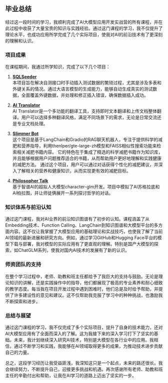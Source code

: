 ## 毕业总结

经过这一段时间的学习，我顺利完成了AI大模型应用开发实战营的所有课程，并在此过程中收获了大量宝贵的知识与实践经验。通过这门课程的学习，我不仅提升了理论水平，也成功应用所学完成了几个实际项目，使我对AI的前沿技术有了更深刻的理解和认识。

### 项目成果

在课程期间，我通过所学知识，完成了以下几个项目：

1. [**SQLSeeder**](https://github.com/Blackoutta/sqlseeder)  
本项目旨在解决自测接口时手动插入测试数据的繁琐过程，尤其是涉及多表和外键关系的情况。通过大语言模型的生成能力，能够自动生成真实的测试数据，全面覆盖外键数据，并处理和修正插入错误，确保数据插入成功。
   
   
2. [**AI Translator**](https://github.com/Blackoutta/ai-translator)  
AI Translator是一个多功能的翻译工具，支持即时文本翻译和上传文档整体翻译。用户可以选择多种翻译风格，满足不同场景下的需求，无论是日常交流还是专业文档处理。

3. [**Slimmer Bot**](https://github.com/Blackoutta/slimmer_bot)  
这个项目是基于LangChain和Gradio的RAG聊天机器人，专注于提供科学的减肥和营养指导，利用thenlper/gte-large-zh模型和FAISS相似性搜索功能来检索相关减肥书籍内容。
它的特色在于集成了精选的科学减肥书籍作为知识库，并且能够根据用户问题推荐适合的书籍，从而帮助用户更好地理解和实践健康的减肥方法。
通过这个项目，用户可以通过对话获得个性化的减肥建议，并深入了解相关的营养和健康知识，从而实现更有效的减肥目标。

4. [**Philosopher Talk**](https://github.com/Blackoutta/philosopher_talk)  
基于智谱AI的超拟人大模型character-glm开发。项目中模拟了AI苏格拉底和AI柏拉图，并让师徒俩展开一系列探讨哲学的对话。

### 知识体系与前沿认知

通过这门课程，我对AI业界的前沿知识图谱有了初步的认知。课程涵盖了从Embedding技术、Function Calling、LangChain到知识图谱和大模型平台的多方面内容。这不仅让我掌握了大模型应用的基础理论和实战技巧，也使我了解了当前AI领域的最新进展和研究方向。例如，通过学习GitHub和Hugging Face平台的模型下载与部署，我对模型的实际应用有了更直观的理解。特别是国产大模型的探索，如ChatGLM系列，使我对国内AI技术的发展有了新的认识。

### 师资团队的支持

在整个学习过程中，老师、助教和班主任都给予了我巨大的支持与鼓励。无论是理论知识的讲解，还是实践操作中的指导，他们都展现了极高的专业素养和耐心细致的教学态度。每当我在项目开发过程中遇到困难时，他们总是及时给予帮助，并提供了许多建设性的意见和建议。这不仅帮助我克服了学习中的种种挑战，也激励我不断探索和进步。

### 总结与展望

通过这门课程的学习，我不仅完成了多个实际项目，提升了自身的技术能力，还对AI大模型应用有了全面而深入的了解。这为我接下来的深入学习打下了坚实的基础。未来，我计划继续深入研究AI技术，特别是大模型在各行业中的应用。我相信，通过不断学习和实践，我能够在AI领域取得更多的成果，为推动技术进步贡献自己的力量。

总之，这段学习经历让我受益匪浅，我深知这只是一个起点，未来的路还很长。我会继续努力，不断提升自己，迎接更多挑战和机遇。再次感谢所有老师、助教和班主任的辛勤付出和帮助，让我在AI学习的道路上迈出了坚实的一步。
